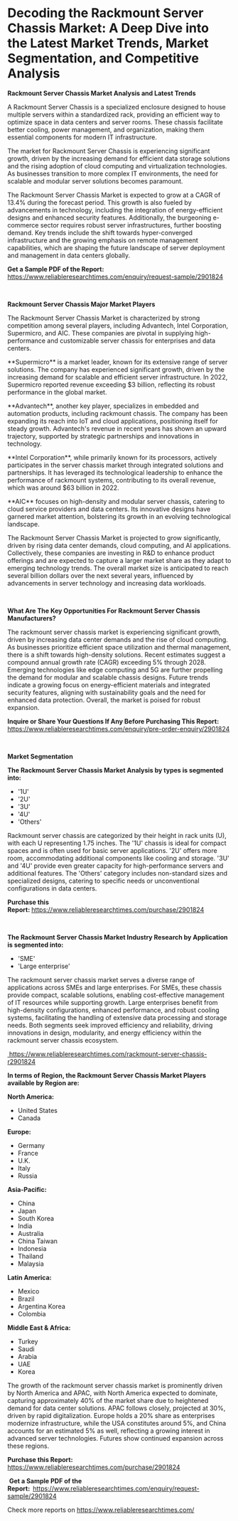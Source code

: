 <p><h1>Decoding the Rackmount Server Chassis Market: A Deep Dive into the Latest Market Trends, Market Segmentation, and Competitive Analysis</h1></p><p><strong>Rackmount Server Chassis Market Analysis and Latest Trends</strong></p>
<p><p>A Rackmount Server Chassis is a specialized enclosure designed to house multiple servers within a standardized rack, providing an efficient way to optimize space in data centers and server rooms. These chassis facilitate better cooling, power management, and organization, making them essential components for modern IT infrastructure. </p><p>The market for Rackmount Server Chassis is experiencing significant growth, driven by the increasing demand for efficient data storage solutions and the rising adoption of cloud computing and virtualization technologies. As businesses transition to more complex IT environments, the need for scalable and modular server solutions becomes paramount. </p><p>The Rackmount Server Chassis Market is expected to grow at a CAGR of 13.4% during the forecast period. This growth is also fueled by advancements in technology, including the integration of energy-efficient designs and enhanced security features. Additionally, the burgeoning e-commerce sector requires robust server infrastructures, further boosting demand. Key trends include the shift towards hyper-converged infrastructure and the growing emphasis on remote management capabilities, which are shaping the future landscape of server deployment and management in data centers globally.</p></p>
<p><strong>Get a Sample PDF of the Report:&nbsp;</strong> <a href="https://www.reliableresearchtimes.com/enquiry/request-sample/2901824?utm_campaign=2464&utm_medium=2&utm_source=Github&utm_content=ia&utm_term=16032025&utm_id=rackmount-server-chassis">https://www.reliableresearchtimes.com/enquiry/request-sample/2901824</a></p>
<p>&nbsp;</p>
<p><strong>Rackmount Server Chassis Major Market Players</strong></p>
<p><p>The Rackmount Server Chassis Market is characterized by strong competition among several players, including Advantech, Intel Corporation, Supermicro, and AIC. These companies are pivotal in supplying high-performance and customizable server chassis for enterprises and data centers.</p><p>**Supermicro** is a market leader, known for its extensive range of server solutions. The company has experienced significant growth, driven by the increasing demand for scalable and efficient server infrastructure. In 2022, Supermicro reported revenue exceeding $3 billion, reflecting its robust performance in the global market.</p><p>**Advantech**, another key player, specializes in embedded and automation products, including rackmount chassis. The company has been expanding its reach into IoT and cloud applications, positioning itself for steady growth. Advantech's revenue in recent years has shown an upward trajectory, supported by strategic partnerships and innovations in technology.</p><p>**Intel Corporation**, while primarily known for its processors, actively participates in the server chassis market through integrated solutions and partnerships. It has leveraged its technological leadership to enhance the performance of rackmount systems, contributing to its overall revenue, which was around $63 billion in 2022.</p><p>**AIC** focuses on high-density and modular server chassis, catering to cloud service providers and data centers. Its innovative designs have garnered market attention, bolstering its growth in an evolving technological landscape.</p><p>The Rackmount Server Chassis Market is projected to grow significantly, driven by rising data center demands, cloud computing, and AI applications. Collectively, these companies are investing in R&D to enhance product offerings and are expected to capture a larger market share as they adapt to emerging technology trends. The overall market size is anticipated to reach several billion dollars over the next several years, influenced by advancements in server technology and increasing data workloads.</p></p>
<p>&nbsp;</p>
<p><strong>What Are The Key Opportunities For Rackmount Server Chassis Manufacturers?</strong></p>
<p><p>The rackmount server chassis market is experiencing significant growth, driven by increasing data center demands and the rise of cloud computing. As businesses prioritize efficient space utilization and thermal management, there is a shift towards high-density solutions. Recent estimates suggest a compound annual growth rate (CAGR) exceeding 5% through 2028. Emerging technologies like edge computing and 5G are further propelling the demand for modular and scalable chassis designs. Future trends indicate a growing focus on energy-efficient materials and integrated security features, aligning with sustainability goals and the need for enhanced data protection. Overall, the market is poised for robust expansion.</p></p>
<p><strong>Inquire or Share Your Questions If Any Before Purchasing This Report:</strong> <a href="https://www.reliableresearchtimes.com/enquiry/pre-order-enquiry/2901824?utm_campaign=2464&utm_medium=2&utm_source=Github&utm_content=ia&utm_term=16032025&utm_id=rackmount-server-chassis">https://www.reliableresearchtimes.com/enquiry/pre-order-enquiry/2901824</a></p>
<p>&nbsp;</p>
<p><strong>Market Segmentation</strong></p>
<p><strong>The Rackmount Server Chassis Market Analysis by types is segmented into:</strong></p>
<p><ul><li>'1U'</li><li>'2U'</li><li>'3U'</li><li>'4U'</li><li>'Others'</li></ul></p>
<p><p>Rackmount server chassis are categorized by their height in rack units (U), with each U representing 1.75 inches. The '1U' chassis is ideal for compact spaces and is often used for basic server applications. '2U' offers more room, accommodating additional components like cooling and storage. '3U' and '4U' provide even greater capacity for high-performance servers and additional features. The 'Others' category includes non-standard sizes and specialized designs, catering to specific needs or unconventional configurations in data centers.</p></p>
<p><strong>Purchase this Report:&nbsp;</strong><a href="https://www.reliableresearchtimes.com/purchase/2901824?utm_campaign=2464&utm_medium=2&utm_source=Github&utm_content=ia&utm_term=16032025&utm_id=rackmount-server-chassis">https://www.reliableresearchtimes.com/purchase/2901824</a></p>
<p>&nbsp;</p>
<p><strong>The Rackmount Server Chassis Market Industry Research by Application is segmented into:</strong></p>
<p><ul><li>'SME'</li><li>'Large enterprise'</li></ul></p>
<p><p>The rackmount server chassis market serves a diverse range of applications across SMEs and large enterprises. For SMEs, these chassis provide compact, scalable solutions, enabling cost-effective management of IT resources while supporting growth. Large enterprises benefit from high-density configurations, enhanced performance, and robust cooling systems, facilitating the handling of extensive data processing and storage needs. Both segments seek improved efficiency and reliability, driving innovations in design, modularity, and energy efficiency within the rackmount server chassis ecosystem.</p></p>
<p><a href="https://www.reliableresearchtimes.com/rackmount-server-chassis-r2901824?utm_campaign=2464&utm_medium=2&utm_source=Github&utm_content=ia&utm_term=16032025&utm_id=rackmount-server-chassis">&nbsp;https://www.reliableresearchtimes.com/rackmount-server-chassis-r2901824</a></p>
<p><strong>In terms of Region, the Rackmount Server Chassis Market Players available by Region are:</strong></p>
<p>
    <p> <strong> North America: </strong>
        <ul>
            <li>United States</li>
            <li>Canada</li>
        </ul>
        </p> 
    <p> <strong> Europe: </strong>
        <ul>
            <li>Germany</li>
            <li>France</li>
            <li>U.K.</li>
            <li>Italy</li>
            <li>Russia</li>
        </ul>
        </p> 
    <p> <strong> Asia-Pacific: </strong>
        <ul>
            <li>China</li>
            <li>Japan</li>
            <li>South Korea</li>
            <li>India</li>
            <li>Australia</li>
            <li>China Taiwan</li>
            <li>Indonesia</li>
            <li>Thailand</li>
            <li>Malaysia</li>
        </ul>
        </p> 
    <p> <strong> Latin America: </strong>
        <ul>
            <li>Mexico</li>
            <li>Brazil</li>
            <li>Argentina Korea</li>
            <li>Colombia</li>
        </ul>
        </p> 
    <p> <strong> Middle East & Africa: </strong>
        <ul>
            <li>Turkey</li>
            <li>Saudi</li>
            <li>Arabia</li>
            <li>UAE</li>
            <li>Korea</li>
        </ul>
    </p>
    </p>
<p><p>The growth of the rackmount server chassis market is prominently driven by North America and APAC, with North America expected to dominate, capturing approximately 40% of the market share due to heightened demand for data center solutions. APAC follows closely, projected at 30%, driven by rapid digitalization. Europe holds a 20% share as enterprises modernize infrastructure, while the USA constitutes around 5%, and China accounts for an estimated 5% as well, reflecting a growing interest in advanced server technologies. Futures show continued expansion across these regions.</p></p>
<p><strong>Purchase this Report: </strong><a href="https://www.reliableresearchtimes.com/purchase/2901824?utm_campaign=2464&utm_medium=2&utm_source=Github&utm_content=ia&utm_term=16032025&utm_id=rackmount-server-chassis">https://www.reliableresearchtimes.com/purchase/2901824</a></p>
<p>&nbsp;<strong>Get a Sample PDF of the Report:&nbsp;&nbsp;</strong><a href="https://www.reliableresearchtimes.com/enquiry/request-sample/2901824?utm_campaign=2464&utm_medium=2&utm_source=Github&utm_content=ia&utm_term=16032025&utm_id=rackmount-server-chassis">https://www.reliableresearchtimes.com/enquiry/request-sample/2901824</a></p>
<p><strong></strong></p>
<p>Check more reports on <a href="https://www.reliableresearchtimes.com/?utm_campaign=2464&utm_medium=2&utm_source=Github&utm_content=ia&utm_term=16032025&utm_id=rackmount-server-chassis">https://www.reliableresearchtimes.com/</a></p>